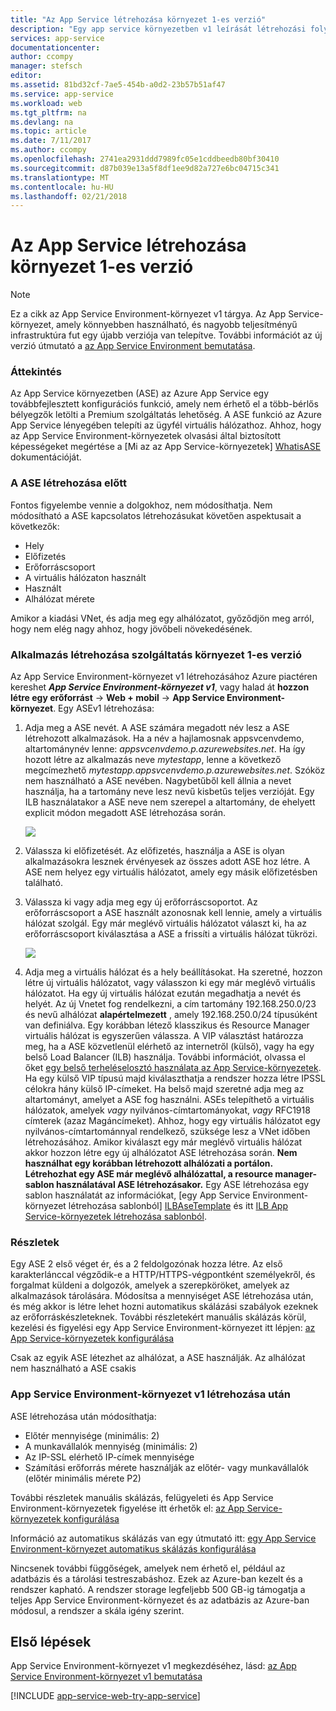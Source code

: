 ```yaml
---
title: "Az App Service létrehozása környezet 1-es verzió"
description: "Egy app service környezetben v1 leírását létrehozási folyamata"
services: app-service
documentationcenter: 
author: ccompy
manager: stefsch
editor: 
ms.assetid: 81bd32cf-7ae5-454b-a0d2-23b57b51af47
ms.service: app-service
ms.workload: web
ms.tgt_pltfrm: na
ms.devlang: na
ms.topic: article
ms.date: 7/11/2017
ms.author: ccompy
ms.openlocfilehash: 2741ea2931ddd7989fc05e1cddbeedb80bf30410
ms.sourcegitcommit: d87b039e13a5f8df1ee9d82a727e6bc04715c341
ms.translationtype: MT
ms.contentlocale: hu-HU
ms.lasthandoff: 02/21/2018
---
```

# <a name="how-to-create-an-app-service-environment-v1"></a>Az App Service létrehozása környezet 1-es verzió 

> [!NOTE]
> Ez a cikk az App Service Environment-környezet v1 tárgya. Az App Service-környezet, amely könnyebben használható, és nagyobb teljesítményű infrastruktúra fut egy újabb verziója van telepítve. További információt az új verzió útmutató a [az App Service Environment bemutatása](intro.md).
> 

### <a name="overview"></a>Áttekintés
Az App Service környezetben (ASE) az Azure App Service egy továbbfejlesztett konfigurációs funkció, amely nem érhető el a több-bérlős bélyegzők letölti a Premium szolgáltatás lehetőség. A ASE funkció az Azure App Service lényegében telepíti az ügyfél virtuális hálózathoz. Ahhoz, hogy az App Service Environment-környezetek olvasási által biztosított képességeket megértése a [Mi az az App Service-környezetek] [ WhatisASE] dokumentációját.

### <a name="before-you-create-your-ase"></a>A ASE létrehozása előtt
Fontos figyelembe vennie a dolgokhoz, nem módosíthatja. Nem módosítható a ASE kapcsolatos létrehozásukat követően aspektusait a következők:

* Hely
* Előfizetés
* Erőforráscsoport
* A virtuális hálózaton használt
* Használt 
* Alhálózat mérete

Amikor a kiadási VNet, és adja meg egy alhálózatot, győződjön meg arról, hogy nem elég nagy ahhoz, hogy jövőbeli növekedésének. 

### <a name="creating-an-app-service-environment-v1"></a>Alkalmazás létrehozása szolgáltatás környezet 1-es verzió
Az App Service Environment-környezet v1 létrehozásához Azure piactéren kereshet ***App Service Environment-környezet v1***, vagy halad át **hozzon létre egy erőforrást** -> **Web + mobil**  ->  **App Service Environment-környezet**. Egy ASEv1 létrehozása:

1. Adja meg a ASE nevét. A ASE számára megadott név lesz a ASE létrehozott alkalmazások. Ha a név a hajlamosnak appsvcenvdemo, altartománynév lenne: *appsvcenvdemo.p.azurewebsites.net*. Ha így hozott létre az alkalmazás neve *mytestapp*, lenne a következő megcímezhető *mytestapp.appsvcenvdemo.p.azurewebsites.net*. Szóköz nem használható a ASE nevében. Nagybetűből kell állnia a nevet használja, ha a tartomány neve lesz nevű kisbetűs teljes verzióját. Egy ILB használatakor a ASE neve nem szerepel a altartomány, de ehelyett explicit módon megadott ASE létrehozása során.
   
    ![][1]
2. Válassza ki előfizetését. Az előfizetés, használja a ASE is olyan alkalmazásokra lesznek érvényesek az összes adott ASE hoz létre. A ASE nem helyez egy virtuális hálózatot, amely egy másik előfizetésben található.
3. Válassza ki vagy adja meg egy új erőforráscsoportot. Az erőforráscsoport a ASE használt azonosnak kell lennie, amely a virtuális hálózat szolgál. Egy már meglévő virtuális hálózatot választ ki, ha az erőforráscsoport kiválasztása a ASE a frissíti a virtuális hálózat tükrözi.
   
    ![][2]
4. Adja meg a virtuális hálózat és a hely beállításokat. Ha szeretné, hozzon létre új virtuális hálózatot, vagy válasszon ki egy már meglévő virtuális hálózatot. Ha egy új virtuális hálózat ezután megadhatja a nevét és helyét. Az új Vnetet fog rendelkezni, a cím tartomány 192.168.250.0/23 és nevű alhálózat **alapértelmezett** , amely 192.168.250.0/24 típusúként van definiálva. Egy korábban létező klasszikus és Resource Manager virtuális hálózat is egyszerűen válassza. A VIP választást határozza meg, ha a ASE közvetlenül elérhető az internetről (külső), vagy ha egy belső Load Balancer (ILB) használja. További információt, olvassa el őket [egy belső terheléselosztó használata az App Service-környezetek][ILBASE]. Ha egy külső VIP típusú majd kiválaszthatja a rendszer hozza létre IPSSL célokra hány külső IP-címeket. Ha belső majd szeretné adja meg az altartományt, amelyet a ASE fog használni. ASEs telepíthető a virtuális hálózatok, amelyek *vagy* nyilvános-címtartományokat, *vagy* RFC1918 címterek (azaz Magáncímeket). Ahhoz, hogy egy virtuális hálózatot egy nyilvános-címtartománnyal rendelkező, szüksége lesz a VNet időben létrehozásához. Amikor kiválaszt egy már meglévő virtuális hálózat akkor hozzon létre egy új alhálózatot ASE létrehozása során. **Nem használhat egy korábban létrehozott alhálózati a portálon. Létrehozhat egy ASE már meglévő alhálózattal, a resource manager-sablon használatával ASE létrehozásakor.** Egy ASE létrehozása egy sablon használatát az információkat, [egy App Service Environment-környezet létrehozása sablonból] [ ILBAseTemplate] és itt [ILB App Service-környezetek létrehozása sablonból][ASEfromTemplate].

### <a name="details"></a>Részletek
Egy ASE 2 első véget ér, és a 2 feldolgozónak hozza létre. Az első karakterlánccal végződik-e a HTTP/HTTPS-végpontként személyekről, és forgalmat küldeni a dolgozók, amelyek a szerepköröket, amelyek az alkalmazások tárolására. Módosítsa a mennyiséget ASE létrehozása után, és még akkor is létre lehet hozni automatikus skálázási szabályok ezeknek az erőforráskészleteknek. További részletekért manuális skálázás körül, kezelési és figyelési egy App Service Environment-környezet itt lépjen: [az App Service-környezetek konfigurálása][ASEConfig] 

Csak az egyik ASE létezhet az alhálózat, a ASE használják. Az alhálózat nem használható a ASE csakis

### <a name="after-app-service-environment-v1-creation"></a>App Service Environment-környezet v1 létrehozása után
ASE létrehozása után módosíthatja:

* Előtér mennyisége (minimális: 2)
* A munkavállalók mennyiség (minimális: 2)
* Az IP-SSL elérhető IP-címek mennyisége
* Számítási erőforrás mérete használják az előtér- vagy munkavállalók (előtér minimális mérete P2)

További részletek manuális skálázás, felügyeleti és App Service Environment-környezetek figyelése itt érhetők el: [az App Service-környezetek konfigurálása][ASEConfig] 

Információ az automatikus skálázás van egy útmutató itt: [egy App Service Environment-környezet automatikus skálázás konfigurálása][ASEAutoscale]

Nincsenek további függőségek, amelyek nem érhető el, például az adatbázis és a tárolási testreszabáshoz. Ezek az Azure-ban kezelt és a rendszer kapható. A rendszer storage legfeljebb 500 GB-ig támogatja a teljes App Service Environment-környezet és az adatbázis az Azure-ban módosul, a rendszer a skála igény szerint.

## <a name="getting-started"></a>Első lépések
App Service Environment-környezet v1 megkezdéséhez, lásd: [az App Service Environment-környezet v1 bemutatása][WhatisASE]

[!INCLUDE [app-service-web-try-app-service](../../../includes/app-service-web-try-app-service.md)]

<!--Image references-->
[1]: ./media/app-service-web-how-to-create-an-app-service-environment/asecreate-basecreateblade.png
[2]: ./media/app-service-web-how-to-create-an-app-service-environment/asecreate-vnetcreation.png

<!--Links-->
[WhatisASE]: app-service-app-service-environment-intro.md
[ASEConfig]: app-service-web-configure-an-app-service-environment.md
[AppServicePricing]: http://azure.microsoft.com/pricing/details/app-service/ 
[ASEAutoscale]: app-service-environment-auto-scale.md
[ILBASE]: app-service-environment-with-internal-load-balancer.md
[ILBAseTemplate]: http://azure.microsoft.com/documentation/templates/201-web-app-ase-create/
[ASEfromTemplate]: app-service-app-service-environment-create-ilb-ase-resourcemanager.md
